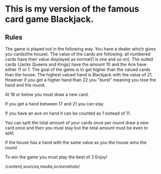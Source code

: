 # This is my version of the famous card game Blackjack. 
## Rules
The game is played out in the following way. You have a dealer which gives you cards(the house). The value of the cards are following: all numbered cards have their value displayed as normal(1 is one and so on). The suited cards (Jacks Queens and Kings) have the amount 10 and the Ace have either 11 or 1. The goal of the game is to get higher than the valued cards than the house. The highest valued hand is Blackjack with the value of 21. However if you get a higher hand than 22 you "burst" meaning you lose the hand and the round. 

 At 16 or below you must draw a new card. 

If you get a hand between 17 and 21 you can stay

If you have an ace on hand it can be counted as 1 instead of 11.

You can split the total amount of your cards once per round draw a new card once and then you must stay but the total amount must be even to split. 

If the house has a hand with the same value as you the house wins the round

To win the game you must play the best of 3
Enjoy!

/*content,sources,media,screenshots*/
